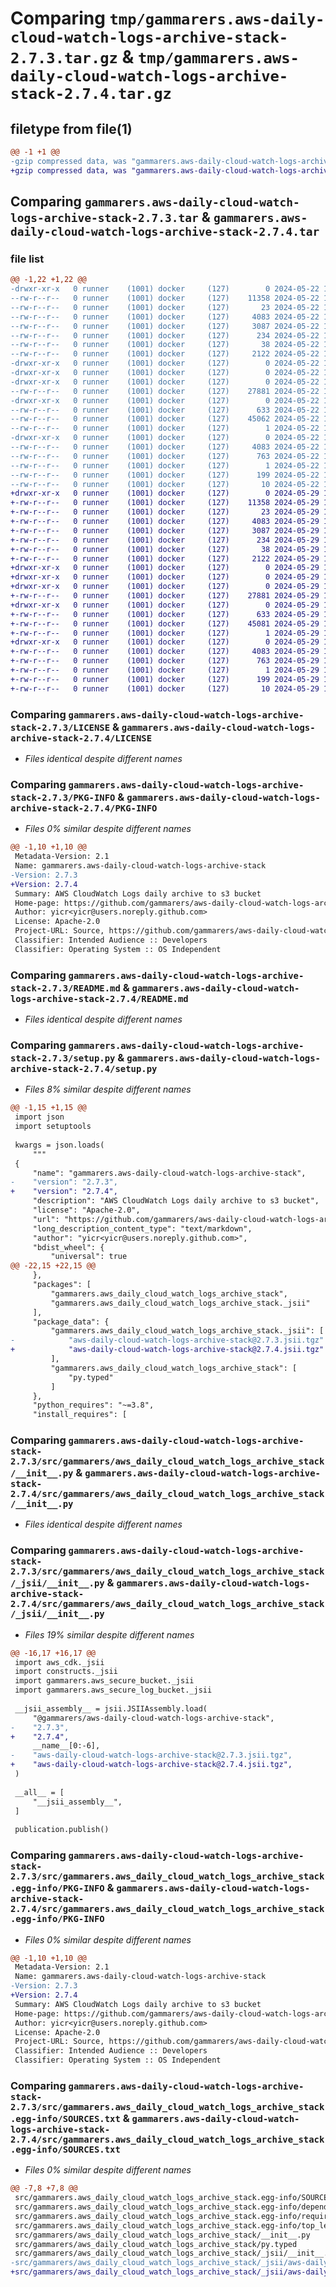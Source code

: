 # Comparing `tmp/gammarers.aws-daily-cloud-watch-logs-archive-stack-2.7.3.tar.gz` & `tmp/gammarers.aws-daily-cloud-watch-logs-archive-stack-2.7.4.tar.gz`

## filetype from file(1)

```diff
@@ -1 +1 @@
-gzip compressed data, was "gammarers.aws-daily-cloud-watch-logs-archive-stack-2.7.3.tar", last modified: Wed May 22 19:13:02 2024, max compression
+gzip compressed data, was "gammarers.aws-daily-cloud-watch-logs-archive-stack-2.7.4.tar", last modified: Wed May 29 19:13:31 2024, max compression
```

## Comparing `gammarers.aws-daily-cloud-watch-logs-archive-stack-2.7.3.tar` & `gammarers.aws-daily-cloud-watch-logs-archive-stack-2.7.4.tar`

### file list

```diff
@@ -1,22 +1,22 @@
-drwxr-xr-x   0 runner    (1001) docker     (127)        0 2024-05-22 19:13:02.900710 gammarers.aws-daily-cloud-watch-logs-archive-stack-2.7.3/
--rw-r--r--   0 runner    (1001) docker     (127)    11358 2024-05-22 19:12:52.000000 gammarers.aws-daily-cloud-watch-logs-archive-stack-2.7.3/LICENSE
--rw-r--r--   0 runner    (1001) docker     (127)       23 2024-05-22 19:12:52.000000 gammarers.aws-daily-cloud-watch-logs-archive-stack-2.7.3/MANIFEST.in
--rw-r--r--   0 runner    (1001) docker     (127)     4083 2024-05-22 19:13:02.900710 gammarers.aws-daily-cloud-watch-logs-archive-stack-2.7.3/PKG-INFO
--rw-r--r--   0 runner    (1001) docker     (127)     3087 2024-05-22 19:12:52.000000 gammarers.aws-daily-cloud-watch-logs-archive-stack-2.7.3/README.md
--rw-r--r--   0 runner    (1001) docker     (127)      234 2024-05-22 19:12:52.000000 gammarers.aws-daily-cloud-watch-logs-archive-stack-2.7.3/pyproject.toml
--rw-r--r--   0 runner    (1001) docker     (127)       38 2024-05-22 19:13:02.900710 gammarers.aws-daily-cloud-watch-logs-archive-stack-2.7.3/setup.cfg
--rw-r--r--   0 runner    (1001) docker     (127)     2122 2024-05-22 19:12:52.000000 gammarers.aws-daily-cloud-watch-logs-archive-stack-2.7.3/setup.py
-drwxr-xr-x   0 runner    (1001) docker     (127)        0 2024-05-22 19:13:02.900710 gammarers.aws-daily-cloud-watch-logs-archive-stack-2.7.3/src/
-drwxr-xr-x   0 runner    (1001) docker     (127)        0 2024-05-22 19:13:02.900710 gammarers.aws-daily-cloud-watch-logs-archive-stack-2.7.3/src/gammarers/
-drwxr-xr-x   0 runner    (1001) docker     (127)        0 2024-05-22 19:13:02.900710 gammarers.aws-daily-cloud-watch-logs-archive-stack-2.7.3/src/gammarers/aws_daily_cloud_watch_logs_archive_stack/
--rw-r--r--   0 runner    (1001) docker     (127)    27881 2024-05-22 19:12:52.000000 gammarers.aws-daily-cloud-watch-logs-archive-stack-2.7.3/src/gammarers/aws_daily_cloud_watch_logs_archive_stack/__init__.py
-drwxr-xr-x   0 runner    (1001) docker     (127)        0 2024-05-22 19:13:02.900710 gammarers.aws-daily-cloud-watch-logs-archive-stack-2.7.3/src/gammarers/aws_daily_cloud_watch_logs_archive_stack/_jsii/
--rw-r--r--   0 runner    (1001) docker     (127)      633 2024-05-22 19:12:52.000000 gammarers.aws-daily-cloud-watch-logs-archive-stack-2.7.3/src/gammarers/aws_daily_cloud_watch_logs_archive_stack/_jsii/__init__.py
--rw-r--r--   0 runner    (1001) docker     (127)    45062 2024-05-22 19:12:52.000000 gammarers.aws-daily-cloud-watch-logs-archive-stack-2.7.3/src/gammarers/aws_daily_cloud_watch_logs_archive_stack/_jsii/aws-daily-cloud-watch-logs-archive-stack@2.7.3.jsii.tgz
--rw-r--r--   0 runner    (1001) docker     (127)        1 2024-05-22 19:12:52.000000 gammarers.aws-daily-cloud-watch-logs-archive-stack-2.7.3/src/gammarers/aws_daily_cloud_watch_logs_archive_stack/py.typed
-drwxr-xr-x   0 runner    (1001) docker     (127)        0 2024-05-22 19:13:02.900710 gammarers.aws-daily-cloud-watch-logs-archive-stack-2.7.3/src/gammarers.aws_daily_cloud_watch_logs_archive_stack.egg-info/
--rw-r--r--   0 runner    (1001) docker     (127)     4083 2024-05-22 19:13:02.000000 gammarers.aws-daily-cloud-watch-logs-archive-stack-2.7.3/src/gammarers.aws_daily_cloud_watch_logs_archive_stack.egg-info/PKG-INFO
--rw-r--r--   0 runner    (1001) docker     (127)      763 2024-05-22 19:13:02.000000 gammarers.aws-daily-cloud-watch-logs-archive-stack-2.7.3/src/gammarers.aws_daily_cloud_watch_logs_archive_stack.egg-info/SOURCES.txt
--rw-r--r--   0 runner    (1001) docker     (127)        1 2024-05-22 19:13:02.000000 gammarers.aws-daily-cloud-watch-logs-archive-stack-2.7.3/src/gammarers.aws_daily_cloud_watch_logs_archive_stack.egg-info/dependency_links.txt
--rw-r--r--   0 runner    (1001) docker     (127)      199 2024-05-22 19:13:02.000000 gammarers.aws-daily-cloud-watch-logs-archive-stack-2.7.3/src/gammarers.aws_daily_cloud_watch_logs_archive_stack.egg-info/requires.txt
--rw-r--r--   0 runner    (1001) docker     (127)       10 2024-05-22 19:13:02.000000 gammarers.aws-daily-cloud-watch-logs-archive-stack-2.7.3/src/gammarers.aws_daily_cloud_watch_logs_archive_stack.egg-info/top_level.txt
+drwxr-xr-x   0 runner    (1001) docker     (127)        0 2024-05-29 19:13:31.560877 gammarers.aws-daily-cloud-watch-logs-archive-stack-2.7.4/
+-rw-r--r--   0 runner    (1001) docker     (127)    11358 2024-05-29 19:13:21.000000 gammarers.aws-daily-cloud-watch-logs-archive-stack-2.7.4/LICENSE
+-rw-r--r--   0 runner    (1001) docker     (127)       23 2024-05-29 19:13:21.000000 gammarers.aws-daily-cloud-watch-logs-archive-stack-2.7.4/MANIFEST.in
+-rw-r--r--   0 runner    (1001) docker     (127)     4083 2024-05-29 19:13:31.560877 gammarers.aws-daily-cloud-watch-logs-archive-stack-2.7.4/PKG-INFO
+-rw-r--r--   0 runner    (1001) docker     (127)     3087 2024-05-29 19:13:21.000000 gammarers.aws-daily-cloud-watch-logs-archive-stack-2.7.4/README.md
+-rw-r--r--   0 runner    (1001) docker     (127)      234 2024-05-29 19:13:21.000000 gammarers.aws-daily-cloud-watch-logs-archive-stack-2.7.4/pyproject.toml
+-rw-r--r--   0 runner    (1001) docker     (127)       38 2024-05-29 19:13:31.560877 gammarers.aws-daily-cloud-watch-logs-archive-stack-2.7.4/setup.cfg
+-rw-r--r--   0 runner    (1001) docker     (127)     2122 2024-05-29 19:13:21.000000 gammarers.aws-daily-cloud-watch-logs-archive-stack-2.7.4/setup.py
+drwxr-xr-x   0 runner    (1001) docker     (127)        0 2024-05-29 19:13:31.556877 gammarers.aws-daily-cloud-watch-logs-archive-stack-2.7.4/src/
+drwxr-xr-x   0 runner    (1001) docker     (127)        0 2024-05-29 19:13:31.556877 gammarers.aws-daily-cloud-watch-logs-archive-stack-2.7.4/src/gammarers/
+drwxr-xr-x   0 runner    (1001) docker     (127)        0 2024-05-29 19:13:31.560877 gammarers.aws-daily-cloud-watch-logs-archive-stack-2.7.4/src/gammarers/aws_daily_cloud_watch_logs_archive_stack/
+-rw-r--r--   0 runner    (1001) docker     (127)    27881 2024-05-29 19:13:21.000000 gammarers.aws-daily-cloud-watch-logs-archive-stack-2.7.4/src/gammarers/aws_daily_cloud_watch_logs_archive_stack/__init__.py
+drwxr-xr-x   0 runner    (1001) docker     (127)        0 2024-05-29 19:13:31.560877 gammarers.aws-daily-cloud-watch-logs-archive-stack-2.7.4/src/gammarers/aws_daily_cloud_watch_logs_archive_stack/_jsii/
+-rw-r--r--   0 runner    (1001) docker     (127)      633 2024-05-29 19:13:21.000000 gammarers.aws-daily-cloud-watch-logs-archive-stack-2.7.4/src/gammarers/aws_daily_cloud_watch_logs_archive_stack/_jsii/__init__.py
+-rw-r--r--   0 runner    (1001) docker     (127)    45081 2024-05-29 19:13:21.000000 gammarers.aws-daily-cloud-watch-logs-archive-stack-2.7.4/src/gammarers/aws_daily_cloud_watch_logs_archive_stack/_jsii/aws-daily-cloud-watch-logs-archive-stack@2.7.4.jsii.tgz
+-rw-r--r--   0 runner    (1001) docker     (127)        1 2024-05-29 19:13:21.000000 gammarers.aws-daily-cloud-watch-logs-archive-stack-2.7.4/src/gammarers/aws_daily_cloud_watch_logs_archive_stack/py.typed
+drwxr-xr-x   0 runner    (1001) docker     (127)        0 2024-05-29 19:13:31.556877 gammarers.aws-daily-cloud-watch-logs-archive-stack-2.7.4/src/gammarers.aws_daily_cloud_watch_logs_archive_stack.egg-info/
+-rw-r--r--   0 runner    (1001) docker     (127)     4083 2024-05-29 19:13:31.000000 gammarers.aws-daily-cloud-watch-logs-archive-stack-2.7.4/src/gammarers.aws_daily_cloud_watch_logs_archive_stack.egg-info/PKG-INFO
+-rw-r--r--   0 runner    (1001) docker     (127)      763 2024-05-29 19:13:31.000000 gammarers.aws-daily-cloud-watch-logs-archive-stack-2.7.4/src/gammarers.aws_daily_cloud_watch_logs_archive_stack.egg-info/SOURCES.txt
+-rw-r--r--   0 runner    (1001) docker     (127)        1 2024-05-29 19:13:31.000000 gammarers.aws-daily-cloud-watch-logs-archive-stack-2.7.4/src/gammarers.aws_daily_cloud_watch_logs_archive_stack.egg-info/dependency_links.txt
+-rw-r--r--   0 runner    (1001) docker     (127)      199 2024-05-29 19:13:31.000000 gammarers.aws-daily-cloud-watch-logs-archive-stack-2.7.4/src/gammarers.aws_daily_cloud_watch_logs_archive_stack.egg-info/requires.txt
+-rw-r--r--   0 runner    (1001) docker     (127)       10 2024-05-29 19:13:31.000000 gammarers.aws-daily-cloud-watch-logs-archive-stack-2.7.4/src/gammarers.aws_daily_cloud_watch_logs_archive_stack.egg-info/top_level.txt
```

### Comparing `gammarers.aws-daily-cloud-watch-logs-archive-stack-2.7.3/LICENSE` & `gammarers.aws-daily-cloud-watch-logs-archive-stack-2.7.4/LICENSE`

 * *Files identical despite different names*

### Comparing `gammarers.aws-daily-cloud-watch-logs-archive-stack-2.7.3/PKG-INFO` & `gammarers.aws-daily-cloud-watch-logs-archive-stack-2.7.4/PKG-INFO`

 * *Files 0% similar despite different names*

```diff
@@ -1,10 +1,10 @@
 Metadata-Version: 2.1
 Name: gammarers.aws-daily-cloud-watch-logs-archive-stack
-Version: 2.7.3
+Version: 2.7.4
 Summary: AWS CloudWatch Logs daily archive to s3 bucket
 Home-page: https://github.com/gammarers/aws-daily-cloud-watch-logs-archive-stack.git
 Author: yicr<yicr@users.noreply.github.com>
 License: Apache-2.0
 Project-URL: Source, https://github.com/gammarers/aws-daily-cloud-watch-logs-archive-stack.git
 Classifier: Intended Audience :: Developers
 Classifier: Operating System :: OS Independent
```

### Comparing `gammarers.aws-daily-cloud-watch-logs-archive-stack-2.7.3/README.md` & `gammarers.aws-daily-cloud-watch-logs-archive-stack-2.7.4/README.md`

 * *Files identical despite different names*

### Comparing `gammarers.aws-daily-cloud-watch-logs-archive-stack-2.7.3/setup.py` & `gammarers.aws-daily-cloud-watch-logs-archive-stack-2.7.4/setup.py`

 * *Files 8% similar despite different names*

```diff
@@ -1,15 +1,15 @@
 import json
 import setuptools
 
 kwargs = json.loads(
     """
 {
     "name": "gammarers.aws-daily-cloud-watch-logs-archive-stack",
-    "version": "2.7.3",
+    "version": "2.7.4",
     "description": "AWS CloudWatch Logs daily archive to s3 bucket",
     "license": "Apache-2.0",
     "url": "https://github.com/gammarers/aws-daily-cloud-watch-logs-archive-stack.git",
     "long_description_content_type": "text/markdown",
     "author": "yicr<yicr@users.noreply.github.com>",
     "bdist_wheel": {
         "universal": true
@@ -22,15 +22,15 @@
     },
     "packages": [
         "gammarers.aws_daily_cloud_watch_logs_archive_stack",
         "gammarers.aws_daily_cloud_watch_logs_archive_stack._jsii"
     ],
     "package_data": {
         "gammarers.aws_daily_cloud_watch_logs_archive_stack._jsii": [
-            "aws-daily-cloud-watch-logs-archive-stack@2.7.3.jsii.tgz"
+            "aws-daily-cloud-watch-logs-archive-stack@2.7.4.jsii.tgz"
         ],
         "gammarers.aws_daily_cloud_watch_logs_archive_stack": [
             "py.typed"
         ]
     },
     "python_requires": "~=3.8",
     "install_requires": [
```

### Comparing `gammarers.aws-daily-cloud-watch-logs-archive-stack-2.7.3/src/gammarers/aws_daily_cloud_watch_logs_archive_stack/__init__.py` & `gammarers.aws-daily-cloud-watch-logs-archive-stack-2.7.4/src/gammarers/aws_daily_cloud_watch_logs_archive_stack/__init__.py`

 * *Files identical despite different names*

### Comparing `gammarers.aws-daily-cloud-watch-logs-archive-stack-2.7.3/src/gammarers/aws_daily_cloud_watch_logs_archive_stack/_jsii/__init__.py` & `gammarers.aws-daily-cloud-watch-logs-archive-stack-2.7.4/src/gammarers/aws_daily_cloud_watch_logs_archive_stack/_jsii/__init__.py`

 * *Files 19% similar despite different names*

```diff
@@ -16,17 +16,17 @@
 import aws_cdk._jsii
 import constructs._jsii
 import gammarers.aws_secure_bucket._jsii
 import gammarers.aws_secure_log_bucket._jsii
 
 __jsii_assembly__ = jsii.JSIIAssembly.load(
     "@gammarers/aws-daily-cloud-watch-logs-archive-stack",
-    "2.7.3",
+    "2.7.4",
     __name__[0:-6],
-    "aws-daily-cloud-watch-logs-archive-stack@2.7.3.jsii.tgz",
+    "aws-daily-cloud-watch-logs-archive-stack@2.7.4.jsii.tgz",
 )
 
 __all__ = [
     "__jsii_assembly__",
 ]
 
 publication.publish()
```

### Comparing `gammarers.aws-daily-cloud-watch-logs-archive-stack-2.7.3/src/gammarers.aws_daily_cloud_watch_logs_archive_stack.egg-info/PKG-INFO` & `gammarers.aws-daily-cloud-watch-logs-archive-stack-2.7.4/src/gammarers.aws_daily_cloud_watch_logs_archive_stack.egg-info/PKG-INFO`

 * *Files 0% similar despite different names*

```diff
@@ -1,10 +1,10 @@
 Metadata-Version: 2.1
 Name: gammarers.aws-daily-cloud-watch-logs-archive-stack
-Version: 2.7.3
+Version: 2.7.4
 Summary: AWS CloudWatch Logs daily archive to s3 bucket
 Home-page: https://github.com/gammarers/aws-daily-cloud-watch-logs-archive-stack.git
 Author: yicr<yicr@users.noreply.github.com>
 License: Apache-2.0
 Project-URL: Source, https://github.com/gammarers/aws-daily-cloud-watch-logs-archive-stack.git
 Classifier: Intended Audience :: Developers
 Classifier: Operating System :: OS Independent
```

### Comparing `gammarers.aws-daily-cloud-watch-logs-archive-stack-2.7.3/src/gammarers.aws_daily_cloud_watch_logs_archive_stack.egg-info/SOURCES.txt` & `gammarers.aws-daily-cloud-watch-logs-archive-stack-2.7.4/src/gammarers.aws_daily_cloud_watch_logs_archive_stack.egg-info/SOURCES.txt`

 * *Files 0% similar despite different names*

```diff
@@ -7,8 +7,8 @@
 src/gammarers.aws_daily_cloud_watch_logs_archive_stack.egg-info/SOURCES.txt
 src/gammarers.aws_daily_cloud_watch_logs_archive_stack.egg-info/dependency_links.txt
 src/gammarers.aws_daily_cloud_watch_logs_archive_stack.egg-info/requires.txt
 src/gammarers.aws_daily_cloud_watch_logs_archive_stack.egg-info/top_level.txt
 src/gammarers/aws_daily_cloud_watch_logs_archive_stack/__init__.py
 src/gammarers/aws_daily_cloud_watch_logs_archive_stack/py.typed
 src/gammarers/aws_daily_cloud_watch_logs_archive_stack/_jsii/__init__.py
-src/gammarers/aws_daily_cloud_watch_logs_archive_stack/_jsii/aws-daily-cloud-watch-logs-archive-stack@2.7.3.jsii.tgz
+src/gammarers/aws_daily_cloud_watch_logs_archive_stack/_jsii/aws-daily-cloud-watch-logs-archive-stack@2.7.4.jsii.tgz
```

